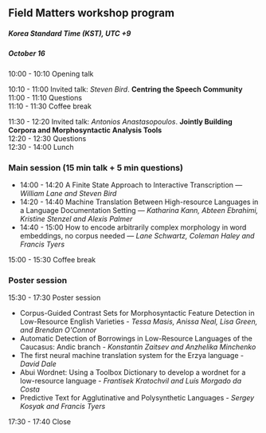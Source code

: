 <script>document.title = "Field Matters | Workshop program";</script>

<head>
<meta property="og:title" content="Field Matters | Workshop program">
<meta property="og:description" content="The first workshop on applying NLP to field linguistics">
<meta property="og:image" content="https://github.com/field-matters/field-matters.github.io/blob/main/logo.jpg?raw=true">
</head>

## Field Matters workshop program
##### Korea Standard Time (KST), UTC +9
##### October 16 

10:00 - 10:10 Opening talk

10:10 - 11:00 Invited talk: _Steven Bird_. <b>Centring the Speech Community</b> <br>
11:00 - 11:10 Questions <br>
11:10 - 11:30 Coffee break <br>

11:30 - 12:20 Invited talk: _Antonios Anastasopoulos_. <b>Jointly Building Corpora and Morphosyntactic Analysis Tools</b> <br>
12:20 - 12:30 Questions <br>
12:30 - 14:00 Lunch <br>

### Main session (15 min talk + 5 min questions)
+ 14:00 - 14:20 A Finite State Approach to Interactive Transcription — _William Lane and Steven Bird_
+ 14:20 - 14:40 Machine Translation Between High-resource Languages in a Language Documentation Setting — _Katharina Kann, Abteen Ebrahimi, Kristine Stenzel and Alexis Palmer_
+ 14:40 - 15:00 How to encode arbitrarily complex morphology in word embeddings, no corpus needed — _Lane Schwartz, Coleman Haley and Francis Tyers_

15:00 - 15:30 Coffee break

### Poster session

15:30 - 17:30 Poster session
+ Corpus-Guided Contrast Sets for Morphosyntactic Feature Detection in Low-Resource English Varieties - _Tessa Masis, Anissa Neal, Lisa Green, and Brendan O'Connor_
+ Automatic Detection of Borrowings in Low-Resource Languages of the Caucasus: Andic branch - _Konstantin Zaitsev and Anzhelika Minchenko_
+ The first neural machine translation system for the Erzya language - _David Dale_
+ Abui Wordnet: Using a Toolbox Dictionary to develop a wordnet for a low-resource language - _Frantisek Kratochvil and Luís Morgado da Costa_
+ Predictive Text for Agglutinative and Polysynthetic Languages - _Sergey Kosyak and Francis Tyers_
  
17:30 - 17:40 Close

